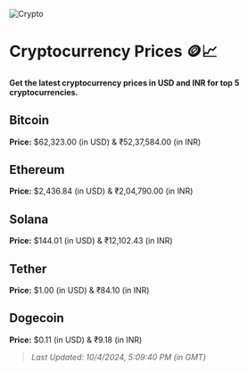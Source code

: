 
![Crypto](https://www.techguide.com.au/wp-content/uploads/2020/11/crypto3.jpeg)

# Cryptocurrency Prices 🪙📈

#### Get the latest cryptocurrency prices in USD and INR for top 5 cryptocurrencies.

## Bitcoin

**Price:** $62,323.00 (in USD) & ₹52,37,584.00 (in INR)

## Ethereum

**Price:** $2,436.84 (in USD) & ₹2,04,790.00 (in INR)

## Solana

**Price:** $144.01 (in USD) & ₹12,102.43 (in INR)

## Tether

**Price:** $1.00 (in USD) & ₹84.10 (in INR)

## Dogecoin

**Price:** $0.11 (in USD) & ₹9.18 (in INR)

> _Last Updated: 10/4/2024, 5:09:40 PM (in GMT)_
